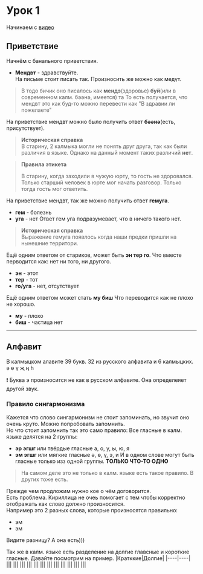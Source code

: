 # Урок 1

Начинаем с [видео](https://www.youtube.com/watch?v=xM9x9oJ8Pko&list=PLl58IeyE9-HxTte9IRClUBbrvU_F9WG35&ab_channel=BumbaMediaholding)

## Приветствие
Начнём с банального приветствия.
- **Мендвт** - здравствуйте.  
На письме стоит писать так. Произносить же можно как медүт.  

> В тодо бичик оно писалось как **мендэ**(здоровье) **буй**(или в современном калм. бәәнә, имеется) та
> То есть получается, что мендвт это как буд-то можно перевести как "В здравии ли пожелаете"

На приветствие мендвт можно было получить ответ **бәәнә**(есть, присутствует).

> **Историческая справка**  
> В старину, 2 калмыка могли не понять друг друга, так как были различия в языке. Однако на данный момент таких различий **нет**.

> **Правила этикета**
>
>В старину, когда заходили в чужую юрту, то гость не здоровался. Только старший человек в юрте мог начать разговор. Только тогда гость мог ответить.

На приветствие мендвт, так же можно получить ответ **гемуга**.  
- **гем** - болезнь
- **уга** - нет
Ответ гем уга подразумевает, что в ничего такого нет.  

> **Историческая справка**  
> Выражение гемуга появлось когда наши предки пришли на нынешние территори.  

Ещё одним ответом от стариков, может быть **эн тер го**. Что вместе перводится как: нет ни того, ни другого.
- **эн** - этот
- **тер** - тот
- **го/уга** - нет, отсутствует  

Ещё одним ответом может стать **му биш** Что переводится как не плохо не хорошо.
- **му** - плохо
- **биш** - частица нет   

___

## Алфавит

В калмыцком алавите 39 букв. 32 из русского алфавита и 6 калмыцких.  
ә ө ү җ ң һ

:heavy_exclamation_mark: Буква э произносится не как в русском алфавите. Она определеяет другой звук.  

### Правило сингармонизма

Кажется что слово сингармонизм не стоит запоминать, но звучит оно очень круто. Можно попробовать запомнить.  
Но что стоит запомнить так это само правило:
Все гласные в калм. языке делятся на 2 группы:
- **эр эгшг** или твёрдые гласные а, о, у, ы, ю, я
- **эм эгшг** или мягкие гласные ә, ө, ү, э, и
И в одном слове могут быть гласные только изз одной группы. **ТОЛЬКО ЧТО-ТО ОДНО**  

> На самом деле это не только в калм. языке есть такое правило. В других тоже есть.

Прежде чем продложим нужно кое о чём договорится.  
Есть проблема. Кириллица не очеь помогает с тем чтобы корректно отображать как слово должно произносится.  
Например это 2 разных слова, которые произносятся правильно:
- эм
- эм

Видите разницу? А она есть\)\)\)  

Так же в калм. языке есть разделение на долгие главсные и короткие гласные.
Давайте посмотрим на пример.
|Кратккие|Долгие|
|----|----|
|||
|||
|||
|||
|||
|||
|||
|||
|||
|||
|||
|||

